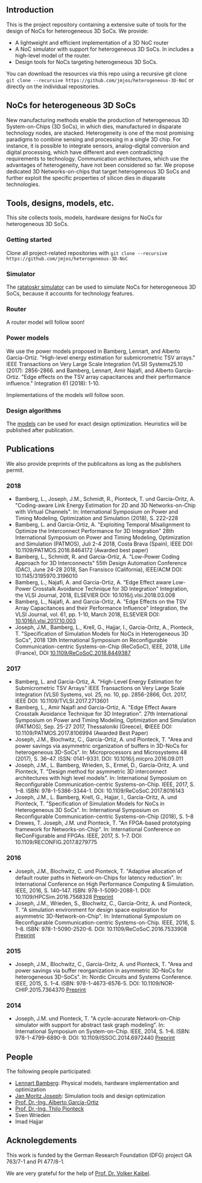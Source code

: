 ## Introduction 

This is the project repository containing a extensive suite of tools for the design of NoCs for heterogeneous 3D SoCs. We provide:
- A lightweight and efficient implementation of a 3D NoC router 
- A NoC simulator with support for heterogeneous 3D SoCs. In includes a high-level model of the router.
- Design tools for NoCs targeting heterogeneous 3D SoCs.

You can download the resources via this repo using a recursive git clone ```git clone --recursive https://github.com/jmjos/heterogeneous-3D-NoC``` or directly on the individual repositories.

## NoCs for heterogeneous 3D SoCs

New manufacturing methods enable the production of heterogeneous 3D System-on-Chips (3D SoCs), in which dies, manufactured in disparate technology nodes, are stacked. Heterogeneity is one of the most promising paradigms to combine sensing and processing in a single 3D chip. For instance, it is possible to integrate sensors, analog-digital conversion and digital processing, which have different and even contradicting requirements to technology. Communication architectures, which use the advantages of heterogeneity, have not been considered so far. We propose dedicated 3D Networks-on-chips that target heterogeneous 3D SoCs and further exploit the specific properties of silicon dies in disparate technologies. 

## Tools, designs, models, etc.

This site collects tools, models, hardware designs for NoCs for heterogeneous 3D SoCs. 

### Getting started

Clone all project-related repositories with ```git clone --recursive https://github.com/jmjos/heterogeneous-3D-NoC``` 

### Simulator

The [ratatoskr simulator](github.com/jmjos/ratatoskr) can be used to simulate NoCs for heterogeneous 3D SoCs, because it accounts for technology features.

### Router

A router model will follow soon!

### Power models

We use the power models proposed in Bamberg, Lennart, and Alberto Garcia-Ortiz. "High-level energy estimation for submicrometric TSV arrays." IEEE Transactions on Very Large Scale Integration (VLSI) Systems25.10 (2017): 2856-2866. and Bamberg, Lennart, Amir Najafi, and Alberto García-Ortiz. "Edge effects on the TSV array capacitances and their performance influence." Integration 61 (2018): 1-10. 

Implementations of the models will follow soon.

### Design algorithms

The [models](https://github.com/jmjos/A-3D-NoC-DSE) can be used for exact design optimization. Heuristics will be published after publication.

## Publications   

We also provide preprints of the publicaitons as long as the publishers permit.

### 2018

- Bamberg, L., Joseph, J.M., Schmidt, R., Pionteck, T. und García-Oritz, A. "Coding-aware Link Energy Estimation for 2D and 3D Networks-on-Chip with Virtual Channels". In: International Symposium on Power and Timing Modeling, Optimization and Simulation (2018), S. 222–228
- Bamberg, L. and Garcia-Ortiz, A. "Exploiting Temporal Misalignment to Optimize the Interconnect Performance for 3D Integration" 28th International Symposium on Power and Timing Modeling, Optimization and Simulation (PATMOS), Juli 2-4 2018, Costa Brava (Spain), IEEE DOI: 10.1109/PATMOS.2018.8464172 (Awarded best paper)
- Bamberg, L., Schmidt, R. and Garcia-Ortiz, A. "Low-Power Coding Approach for 3D Interconnects" 55th Design Automation Conference (DAC), June 24-28 2018, San Fransisco (California), IEEE/ACM DOI: 10.1145/3195970.3196010
- Bamberg, L., Najafi, A. and Garcia-Ortiz, A. "Edge Effect aware Low-Power Crosstalk Avoidance Technique for 3D Integration" Integration, the VLSI Journal, 2018, ELSEVIER DOI: 10.1016/j.vlsi.2018.03.008
- Bamberg, L., Najafi, A. and Garcia-Ortiz, A. "Edge Effects on the TSV Array Capacitances and their Performance Influence" Integration, the VLSI Journal, vol. 61, pp. 1-10, March 2018, ELSEVIER DOI: [10.1016/j.vlsi.2017.10.003](https://doi.org/10.1016/j.vlsi.2017.10.003)
- Joseph, J.M., Bamberg, L., Krell, G., Hajjar, I., Garcia-Oritz, A., Pionteck, T. "Specification of Simulation Models for NoCs in Heterogeneous 3D SoCs", 2018 13th International Symposium on Reconfigurable Communication-centric Systems-on-Chip (ReCoSoC), IEEE, 2018, Lille (France), DOI [10.1109/ReCoSoC.2018.8449387](https://doi.org/10.1109/ReCoSoC.2018.8449387)


### 2017

- Bamberg, L. and Garcia-Ortiz, A. "High-Level Energy Estimation for Submicrometric TSV Arrays" IEEE Transactions on Very Large Scale Integration (VLSI) Systems, vol. 25, no. 10, pp. 2856-2866, Oct. 2017, IEEE DOI: 10.1109/TVLSI.2017.2713601 
- Bamberg, L., Amir Najafi  and Garcia-Ortiz, A. "Edge Effect Aware Crosstalk Avoidance Technique for 3D Integration". 27th International Symposium on Power and Timing Modeling, Optimization and Simulation (PATMOS), Sep. 25-27 2017, Thessaloniki (Greece), ©IEEE DOI: 10.1109/PATMOS.2017.8106994 (Awarded Best Paper) 
- Joseph, J.M., Blochwitz, C., García-Ortiz, A. und Pionteck, T. "Area and power savings via asymmetric organization of buffers in 3D-NoCs for heterogeneous 3D-SoCs". In: Microprocessors and Microsystems 48 (2017), S. 36–47. ISSN: 0141-9331. DOI: 10.1016/j.micpro.2016.09.011
- Joseph, J.M., L. Bamberg, Wrieden, S., Ermel, D., García-Oritz, A. und Pionteck, T. "Design method for asymmetric 3D interconnect architectures with high level models". In: International Symposium on Reconfigurable Communication-centric Systems-on-Chip. IEEE, 2017, S. 1–8. ISBN: 978-1-5386-3344-1. DOI: 10.1109/ReCoSoC.2017.8016143
- Joseph, J.M., L. Bamberg, Krell, G., Hajjar, I., García-Oritz, A. und Pionteck, T. "Specification of Simulation Models for NoCs in Heterogeneous 3D SoCs". In: International Symposium on Reconfigurable Communication-centric Systems-on-Chip (2018), S. 1–8
- Drewes, T. Joseph, J.M. und Pionteck, T. "An FPGA-based prototyping framework for Networks-on-Chip". In: International Conference on ReConFigurable and FPGAs. IEEE, 2017, S. 1–7. DOI: 10.1109/RECONFIG.2017.8279775


### 2016

- Joseph, J.M., Blochwitz, C. und Pionteck, T. "Adaptive allocation of default router paths in Network-on-Chips for latency reduction". In: International Conference on High Performance Computing & Simulation. IEEE, 2016, S. 140–147. ISBN: 978-1-5090-2088-1. DOI: 10.1109/HPCSim.2016.7568328 [Preprint](https://github.com/jmjos/heterogeneous-3D-NoC/raw/master/publications/Joseph2016.pdf)
- Joseph, J.M., Wrieden, S., Blochwitz, C., García-Oritz, A. und Pionteck, T. "A simulation environment for design space exploration for asymmetric 3D-Network-on-Chip". In: International Symposium on Reconfigurable Communication-centric Systems-on-Chip. IEEE, 2016, S. 1–8. ISBN: 978-1-5090-2520-6. DOI: 10.1109/ReCoSoC.2016.7533908 [Preprint](https://github.com/jmjos/heterogeneous-3D-NoC/raw/master/publications/Joseph2016b.pdf)

### 2015

- Joseph, J.M., Blochwitz, C., García-Oritz, A. und Pionteck, T. "Area and power savings via buffer reorganization in asymmetric 3D-NoCs for heterogeneous 3D-SoCs". In: Nordic Circuits and Systems Conference. IEEE, 2015, S. 1–4. ISBN: 978-1-4673-6576-5. DOI: 10.1109/NOR-CHIP.2015.7364370 [Preprint](https://github.com/jmjos/heterogeneous-3D-NoC/raw/master/publications/Joseph2015.pdf)

### 2014

- Joseph, J.M. und Pionteck, T. "A cycle-accurate Network-on-Chip simulator with support for abstract task graph modeling". In: International Symposium on System-on-Chip. IEEE, 2014, S. 1–6. ISBN: 978-1-4799-6890-9. DOI: 10.1109/ISSOC.2014.6972440 [Preprint](https://github.com/jmjos/heterogeneous-3D-NoC/raw/master/publications/Joseph2014.pdf)


## People 
The following people participated:
- [Lennart Bamberg](github.com/lennartjanis): Physical models, hardware implementation and optimization
- [Jan Moritz Joseph](https://github.com/jmjos): Simulation tools and design optimization
- [Prof. Dr.-Ing. Alberto García-Ortiz](www.ids.uni-bremen.de/agarcia.html)
- [Prof. Dr.-Ing. Thilo Pionteck](http://www.iikt.ovgu.de/pionteck.html)
- Sven Wrieden
- Imad Hajjar

## Acknolegdements

This work is funded by the German Research Foundation (DFG) project GA 763/7-1 and PI 477/8-1.

We are very grateful for the help of [Prof. Dr. Volker Kaibel](https://www.math.uni-magdeburg.de/~kaibel/).
